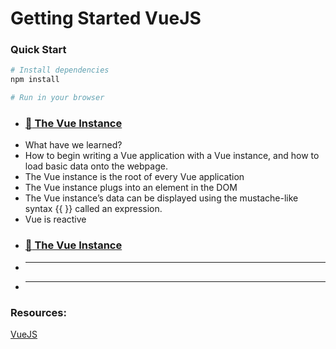 # Getting Started VueJS


### Quick Start

```bash
# Install dependencies
npm install

# Run in your browser
```

- ### [:open_file_folder: The Vue Instance ](https://github.com/khairul-abdi/Getting_Started_VueJS/tree/master/Intro%20to%20Vue.js/1.%20The%20Vue%20Instance)

* What have we learned?
* How to begin writing a Vue application with a Vue instance, and how to load basic data onto the webpage.
* The Vue instance is the root of every Vue application
* The Vue instance plugs into an element in the DOM
* The Vue instance’s data can be displayed using the mustache-like syntax {{ }} called an expression.
* Vue is reactive

- ### [:open_file_folder: The Vue Instance ](https://github.com/khairul-abdi/Getting_Started_VueJS/tree/master/Intro%20to%20Vue.js/1.%20The%20Vue%20Instance)

* ----
* ----


### Resources:
[VueJS](https://www.vuemastery.com/courses/intro-to-vue-js/vue-instance/) 
